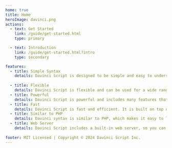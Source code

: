 ```yaml
---
home: true
title: Home
heroImage: davinci.png
actions:
  - text: Get Started
    link: /guide/get-started.html
    type: primary

  - text: Introduction
    link: /guide/get-started.html?intro
    type: secondary

features:
  - title: Simple Syntax
    details: Davinci Script is designed to be simple and easy to understand. This allows you to focus on writing your content.
    
  - title: Flexible
    details: Davinci Script is flexible and can be used for a wide range of projects. It is easy to customize and extend.
  - title: Powerful
    details: Davinci Script is powerful and includes many features that make it easy to create beautiful and interactive websites.
  - title: Fast
    details: Davinci Script is fast and efficient. It is built on top of Vue.js, which is known for its speed and performance.
  - title: Similar to PHP
    details: Davinci syntax is similar to PHP, which makes it easy to learn and use.  
  - title: Web Server
    details: Davinci Script includes a built-in web server, so you can preview your site locally before deploying it.
    
footer: MIT Licensed | Copyright © 2024 Davinci Script Inc.
---
```

